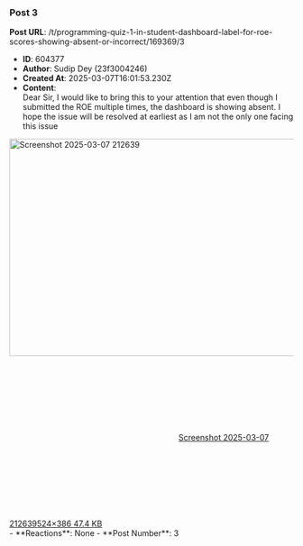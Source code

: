 ### Post 3
**Post URL**: /t/programming-quiz-1-in-student-dashboard-label-for-roe-scores-showing-absent-or-incorrect/169369/3
- **ID**: 604377
- **Author**: Sudip Dey (23f3004246)
- **Created At**: 2025-03-07T16:01:53.230Z
- **Content**:  
  Dear Sir,
I would like to bring this to your attention that even though I submitted the ROE multiple times, the dashboard is showing absent.
I hope the issue will be resolved at earliest as I am not the only one facing this issue
<div class="lightbox-wrapper"><a class="lightbox" href="https://europe1.discourse-cdn.com/flex013/uploads/iitm/original/3X/4/4/445af6080ca00a4985804706967af87746caddf8.png" data-download-href="/uploads/short-url/9KHlLS5EES5uYQVjaDGnaIgke7K.png?dl=1" title="Screenshot 2025-03-07 212639" rel="noopener nofollow ugc"><img src="https://europe1.discourse-cdn.com/flex013/uploads/iitm/original/3X/4/4/445af6080ca00a4985804706967af87746caddf8.png" alt="Screenshot 2025-03-07 212639" data-base62-sha1="9KHlLS5EES5uYQVjaDGnaIgke7K" width="524" height="386"><div class="meta"><svg class="fa d-icon d-icon-far-image svg-icon" aria-hidden="true"><use href="#far-image"></use></svg><span class="filename">Screenshot 2025-03-07 212639</span><span class="informations">524×386 47.4 KB</span><svg class="fa d-icon d-icon-discourse-expand svg-icon" aria-hidden="true"><use href="#discourse-expand"></use></svg></div></a></div>
- **Reactions**: None
- **Post Number**: 3


